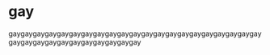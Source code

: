 # gay
gaygaygaygaygaygaygaygaygaygaygaygaygaygaygaygaygaygaygaygaygaygaygaygaygaygaygaygaygaygaygaygay
